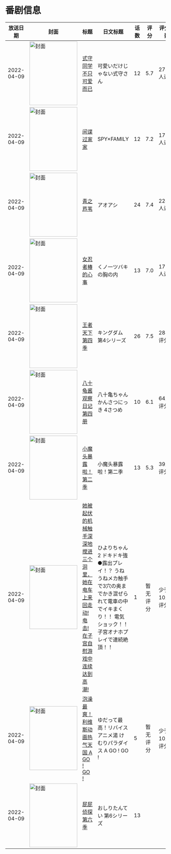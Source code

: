 # 番剧信息

|放送日期|封面|标题|日文标题|话数|评分|评分人数|
|---|---|---|---|---|---|---|
|2022-04-09|<img src="//lain.bgm.tv/pic/cover/c/6a/7b/324295_Klk2K.jpg" alt="封面" style="width:150px;height:200px;object-fit:cover;">|[式守同学不只可爱而已](https://bangumi.tv/subject/324295)|可愛いだけじゃない式守さん|12|5.7|2768人评分|
|2022-04-09|<img src="//lain.bgm.tv/pic/cover/c/de/4a/329906_hmtVD.jpg" alt="封面" style="width:150px;height:200px;object-fit:cover;">|[间谍过家家](https://bangumi.tv/subject/329906)|SPY×FAMILY|12|7.2|17514人评分|
|2022-04-09|<img src="//lain.bgm.tv/pic/cover/c/66/d2/337459_OPT8c.jpg" alt="封面" style="width:150px;height:200px;object-fit:cover;">|[青之芦苇](https://bangumi.tv/subject/337459)|アオアシ|24|7.4|2244人评分|
|2022-04-09|<img src="//lain.bgm.tv/pic/cover/c/64/46/351973_5V5Hg.jpg" alt="封面" style="width:150px;height:200px;object-fit:cover;">|[女忍者椿的心事](https://bangumi.tv/subject/351973)|くノ一ツバキの胸の内|13|7.0|1798人评分|
|2022-04-09|<img src="//lain.bgm.tv/pic/cover/c/59/71/353266_GHXBL.jpg" alt="封面" style="width:150px;height:200px;object-fit:cover;">|[王者天下 第四季](https://bangumi.tv/subject/353266)|キングダム 第4シリーズ|26|7.5|284人评分|
|2022-04-09|<img src="//lain.bgm.tv/pic/cover/c/ae/92/359527_1Mhv0.jpg" alt="封面" style="width:150px;height:200px;object-fit:cover;">|[八十龟酱观察日记 第四册](https://bangumi.tv/subject/359527)|八十亀ちゃんかんさつにっき 4さつめ|10|6.1|64人评分|
|2022-04-09|<img src="//lain.bgm.tv/pic/cover/c/02/c9/376666_vKK81.jpg" alt="封面" style="width:150px;height:200px;object-fit:cover;">|[小魔头暴露啦！第二季](https://bangumi.tv/subject/376666)|小魔头暴露啦！第二季|13|5.3|39人评分|
|2022-04-09|<img src="/img/no_icon_subject.png" alt="封面" style="width:150px;height:200px;object-fit:cover;">|[她被起伏的机械触手深深地搅进三个洞里，她在电车上来回走动! 电击!在子宫自慰游戏中连续达到高潮!](https://bangumi.tv/subject/407162)|ひよりちゃん2 ドキドキ強●露出プレイ！？ うねうねメカ触手で3穴の奥までかき混ぜられて電車の中でイキまくり！！ 電気ショック！！子宮オナホプレイで連続絶頂！！|1|暂无评分|少于10人评分|
|2022-04-09|<img src="//lain.bgm.tv/pic/cover/c/25/0f/449181_2a221.jpg" alt="封面" style="width:150px;height:200px;object-fit:cover;">|[泡澡最爽！利维斯动画热气天国 A GO ! GO !](https://bangumi.tv/subject/449181)|ゆだって最高！リバイスアニメ湯 けむりパラダイス A GO ! GO !|5|暂无评分|少于10人评分|
|2022-04-09|<img src="//lain.bgm.tv/pic/cover/c/b6/38/529234_Cecdn.jpg" alt="封面" style="width:150px;height:200px;object-fit:cover;">|[屁屁侦探 第六季](https://bangumi.tv/subject/529234)|おしりたんてい 第6シリーズ|13|||
